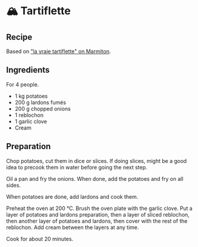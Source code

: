 # 🏔 Tartiflette

## Recipe

Based on ["la vraie tartiflette" on Marmiton][marmiton].

[marmiton]: https://www.marmiton.org/recettes/recette_la-vraie-tartiflette_17634.aspx

## Ingredients

For 4 people.

* 1 kg potatoes
* 200 g lardons fumés
* 200 g chopped onions
* 1 reblochon
* 1 garlic clove
* Cream

## Preparation

Chop potatoes, cut them in dice or slices. If doing slices, might be a
good idea to precook them in water before going the next step.

Oil a pan and fry the onions. When done, add the potatoes and fry on all
sides.

When potatoes are done, add lardons and cook them.

Preheat the oven at 200 °C. Brush the oven plate with the garlic clove.
Put a layer of potatoes and lardons preparation, then a layer of sliced
reblochon, then another layer of potatoes and lardons, then cover with
the rest of the reblochon. Add cream between the layers at any time.

Cook for about 20 minutes.
